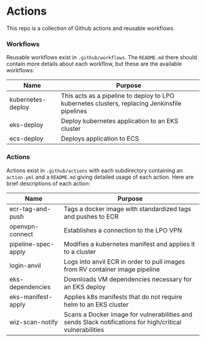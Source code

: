 # Actions

This repo is a collection of Github actions and reusable workflows.

### Workflows

Reusable workflows exist in `.github/workflows`. The `README.md` there should contain more details about each workflow, but these are the available workflows:

| Name | Purpose |
|------|---------|
| kubernetes-deploy | This acts as a pipeline to deploy to LPO kubernetes clusters, replacing Jenkinsfile pipelines |
| eks-deploy | Deploy kubernetes application to an EKS cluster |
| ecs-deploy | Deploys application to ECS |

### Actions

Actions exist in `.github/actions` with each subdirectory containing an `action.yml` and a `README.md` giving detailed usage of each action. Here are brief descriptions of each action:

| Name | Purpose |
|------|---------|
| ecr-tag-and-push | Tags a docker image with standardized tags and pushes to ECR |
| openvpn-connect | Establishes a connection to the LPO VPN |
| pipeline-spec-apply | Modifies a kubernetes manifest and applies it to a cluster |
| login-anvil | Logs into anvil ECR in order to pull images from RV container image pipeline |
| eks-dependencies | Downloads VM dependencies necessary for an EKS deploy |
| eks-manifest-apply | Applies k8s manifests that do not require helm to an EKS cluster |
| wiz-scan-notify | Scans a Docker image for vulnerabilities and sends Slack notifications for high/critical vulnerabilities |
